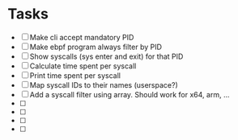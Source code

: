 # Tasks
- [ ] Make cli accept mandatory PID
- [ ] Make ebpf program always filter by PID
- [ ] Show syscalls (sys enter and exit) for that PID
- [ ] Calculate time spent per syscall
- [ ] Print time spent per syscall
- [ ] Map syscall IDs to their names (userspace?)
- [ ] Add a syscall filter using array. Should work for x64, arm, ...
- [ ] 
- [ ] 
- [ ] 
- [ ] 
